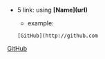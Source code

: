 - 5 link: using __\[Name](url)__
  - example:
  
  ~~~~
  [GitHub](http://github.com
  ~~~~

[GitHub](http://github.com)
